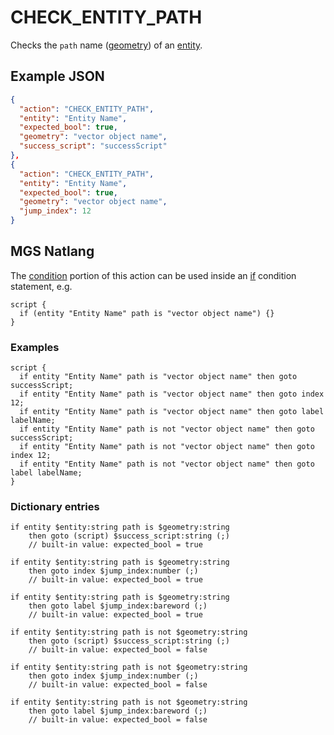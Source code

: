 # CHECK_ENTITY_PATH

Checks the `path` name ([geometry](../vector_objects)) of an [entity](../entities).

## Example JSON

```json
{
  "action": "CHECK_ENTITY_PATH",
  "entity": "Entity Name",
  "expected_bool": true,
  "geometry": "vector object name",
  "success_script": "successScript"
},
{
  "action": "CHECK_ENTITY_PATH",
  "entity": "Entity Name",
  "expected_bool": true,
  "geometry": "vector object name",
  "jump_index": 12
}
```

## MGS Natlang

The [condition](../conditional_gotos) portion of this action can be used inside an [if](../mgs/advanced_syntax#if-and-else) condition statement, e.g.

```mgs
script {
  if (entity "Entity Name" path is "vector object name") {}
}
```

### Examples

```mgs
script {
  if entity "Entity Name" path is "vector object name" then goto successScript;
  if entity "Entity Name" path is "vector object name" then goto index 12;
  if entity "Entity Name" path is "vector object name" then goto label labelName;
  if entity "Entity Name" path is not "vector object name" then goto successScript;
  if entity "Entity Name" path is not "vector object name" then goto index 12;
  if entity "Entity Name" path is not "vector object name" then goto label labelName;
}
```

### Dictionary entries

```
if entity $entity:string path is $geometry:string
    then goto (script) $success_script:string (;)
	// built-in value: expected_bool = true

if entity $entity:string path is $geometry:string
    then goto index $jump_index:number (;)
	// built-in value: expected_bool = true

if entity $entity:string path is $geometry:string
    then goto label $jump_index:bareword (;)
	// built-in value: expected_bool = true

if entity $entity:string path is not $geometry:string
    then goto (script) $success_script:string (;)
	// built-in value: expected_bool = false

if entity $entity:string path is not $geometry:string
    then goto index $jump_index:number (;)
	// built-in value: expected_bool = false

if entity $entity:string path is not $geometry:string
    then goto label $jump_index:bareword (;)
	// built-in value: expected_bool = false
```
